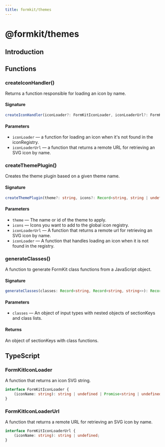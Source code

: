 ```yaml
---
title: formkit/themes
---
```


# @formkit/themes

<page-toc></page-toc>

## Introduction

## Functions

### createIconHandler()

Returns a function responsible for loading an icon by name.

#### Signature

<client-only>

```typescript
createIconHandler(iconLoader?: FormKitIconLoader, iconLoaderUrl?: FormKitIconLoaderUrl): FormKitIconLoader;
```

</client-only>

#### Parameters

* `iconLoader` — a function for loading an icon when it's not found in the iconRegistry.
* `iconLoaderUrl` — a function that returns a remote URL for retrieving an SVG icon by name.

### createThemePlugin()

Creates the theme plugin based on a given theme name.

#### Signature

<client-only>

```typescript
createThemePlugin(theme?: string, icons?: Record<string, string | undefined>, iconLoaderUrl?: FormKitIconLoaderUrl, iconLoader?: FormKitIconLoader): (node: FormKitNode) => any;
```

</client-only>

#### Parameters

* `theme` — The name or id of the theme to apply.
* `icons` — Icons you want to add to the global icon registry.
* `iconLoaderUrl` — A function that returns a remote url for retrieving an SVG icon by name.
* `iconLoader` — A function that handles loading an icon when it is not found in the registry.

### generateClasses()

A function to generate FormKit class functions from a JavaScript object.

#### Signature

<client-only>

```typescript
generateClasses(classes: Record<string, Record<string, string>>): Record<string, string | FormKitClasses | Record<string, boolean>>;
```

</client-only>

#### Parameters

* `classes` — An object of input types with nested objects of sectionKeys and class lists.

#### Returns

 An object of sectionKeys with class functions.

## TypeScript

### FormKitIconLoader

A function that returns an icon SVG string.

<client-only>

```typescript
interface FormKitIconLoader {
    (iconName: string): string | undefined | Promise<string | undefined>;
}
```

</client-only>

### FormKitIconLoaderUrl

A function that returns a remote URL for retrieving an SVG icon by name.

<client-only>

```typescript
interface FormKitIconLoaderUrl {
    (iconName: string): string | undefined;
}
```

</client-only>